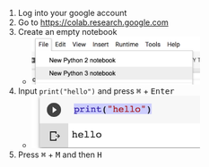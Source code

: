 1. Log into your google account
2. Go to https://colab.research.google.com
3. Create an empty notebook
    * <img src="1_new_colab.png" alt="alt text" width="300px">
4. Input `print("hello")` and press <kbd>⌘</kbd> + <kbd>Enter</kbd>
    * <img src="2_hello-out.png" alt="alt text" width="300px">
5. Press <kbd>⌘</kbd> + <kbd>M</kbd> and then <kbd>H</kbd>

